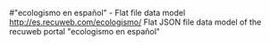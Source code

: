 #"ecologismo en español" - Flat file data model
http://es.recuweb.com/ecologismo/
Flat JSON file data model of the recuweb portal "ecologismo en español"
